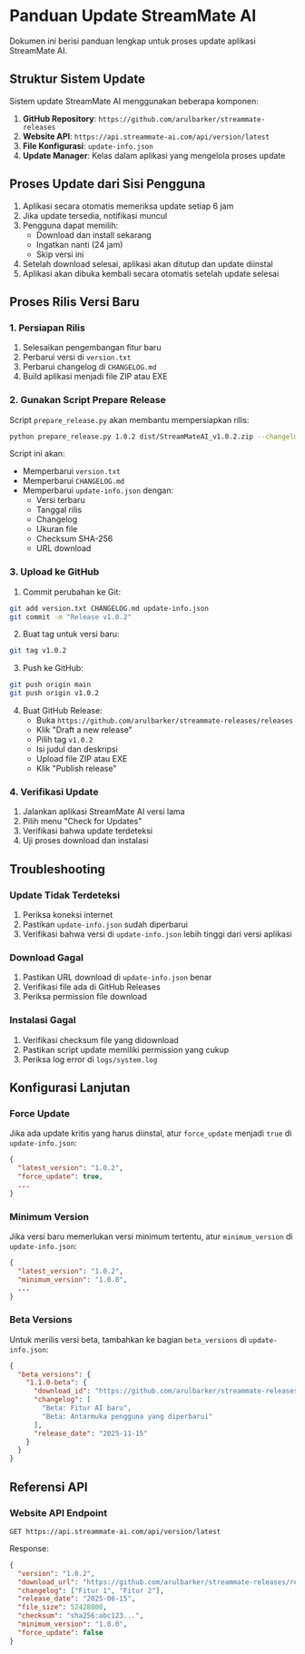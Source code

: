 # Panduan Update StreamMate AI

Dokumen ini berisi panduan lengkap untuk proses update aplikasi StreamMate AI.

## Struktur Sistem Update

Sistem update StreamMate AI menggunakan beberapa komponen:

1. **GitHub Repository**: `https://github.com/arulbarker/streammate-releases`
2. **Website API**: `https://api.streammate-ai.com/api/version/latest`
3. **File Konfigurasi**: `update-info.json`
4. **Update Manager**: Kelas dalam aplikasi yang mengelola proses update

## Proses Update dari Sisi Pengguna

1. Aplikasi secara otomatis memeriksa update setiap 6 jam
2. Jika update tersedia, notifikasi muncul
3. Pengguna dapat memilih:
   - Download dan install sekarang
   - Ingatkan nanti (24 jam)
   - Skip versi ini
4. Setelah download selesai, aplikasi akan ditutup dan update diinstal
5. Aplikasi akan dibuka kembali secara otomatis setelah update selesai

## Proses Rilis Versi Baru

### 1. Persiapan Rilis

1. Selesaikan pengembangan fitur baru
2. Perbarui versi di `version.txt`
3. Perbarui changelog di `CHANGELOG.md`
4. Build aplikasi menjadi file ZIP atau EXE

### 2. Gunakan Script Prepare Release

Script `prepare_release.py` akan membantu mempersiapkan rilis:

```bash
python prepare_release.py 1.0.2 dist/StreamMateAI_v1.0.2.zip --changelog "Fitur baru 1" "Perbaikan bug 2" "Peningkatan performa"
```

Script ini akan:
- Memperbarui `version.txt`
- Memperbarui `CHANGELOG.md`
- Memperbarui `update-info.json` dengan:
  - Versi terbaru
  - Tanggal rilis
  - Changelog
  - Ukuran file
  - Checksum SHA-256
  - URL download

### 3. Upload ke GitHub

1. Commit perubahan ke Git:
```bash
git add version.txt CHANGELOG.md update-info.json
git commit -m "Release v1.0.2"
```

2. Buat tag untuk versi baru:
```bash
git tag v1.0.2
```

3. Push ke GitHub:
```bash
git push origin main
git push origin v1.0.2
```

4. Buat GitHub Release:
   - Buka `https://github.com/arulbarker/streammate-releases/releases`
   - Klik "Draft a new release"
   - Pilih tag `v1.0.2`
   - Isi judul dan deskripsi
   - Upload file ZIP atau EXE
   - Klik "Publish release"

### 4. Verifikasi Update

1. Jalankan aplikasi StreamMate AI versi lama
2. Pilih menu "Check for Updates"
3. Verifikasi bahwa update terdeteksi
4. Uji proses download dan instalasi

## Troubleshooting

### Update Tidak Terdeteksi

1. Periksa koneksi internet
2. Pastikan `update-info.json` sudah diperbarui
3. Verifikasi bahwa versi di `update-info.json` lebih tinggi dari versi aplikasi

### Download Gagal

1. Pastikan URL download di `update-info.json` benar
2. Verifikasi file ada di GitHub Releases
3. Periksa permission file download

### Instalasi Gagal

1. Verifikasi checksum file yang didownload
2. Pastikan script update memiliki permission yang cukup
3. Periksa log error di `logs/system.log`

## Konfigurasi Lanjutan

### Force Update

Jika ada update kritis yang harus diinstal, atur `force_update` menjadi `true` di `update-info.json`:

```json
{
  "latest_version": "1.0.2",
  "force_update": true,
  ...
}
```

### Minimum Version

Jika versi baru memerlukan versi minimum tertentu, atur `minimum_version` di `update-info.json`:

```json
{
  "latest_version": "1.0.2",
  "minimum_version": "1.0.0",
  ...
}
```

### Beta Versions

Untuk merilis versi beta, tambahkan ke bagian `beta_versions` di `update-info.json`:

```json
{
  "beta_versions": {
    "1.1.0-beta": {
      "download_id": "https://github.com/arulbarker/streammate-releases/releases/download/v1.1.0-beta/StreamMateAI_v1.1.0-beta.zip",
      "changelog": [
        "Beta: Fitur AI baru",
        "Beta: Antarmuka pengguna yang diperbarui"
      ],
      "release_date": "2025-11-15"
    }
  }
}
```

## Referensi API

### Website API Endpoint

```
GET https://api.streammate-ai.com/api/version/latest
```

Response:
```json
{
  "version": "1.0.2",
  "download_url": "https://github.com/arulbarker/streammate-releases/releases/download/v1.0.2/StreamMateAI_v1.0.2.zip",
  "changelog": ["Fitur 1", "Fitur 2"],
  "release_date": "2025-06-15",
  "file_size": 52428800,
  "checksum": "sha256:abc123...",
  "minimum_version": "1.0.0",
  "force_update": false
}
``` 